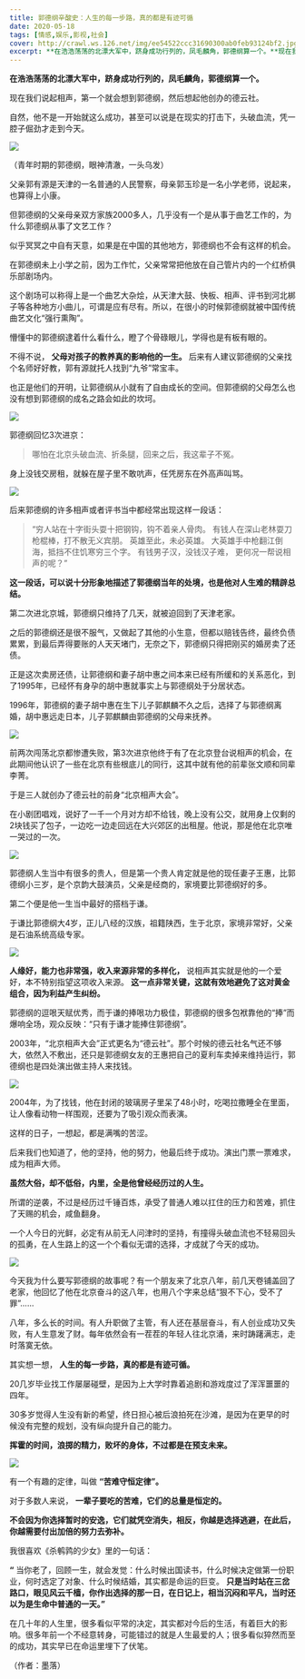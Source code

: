 ```yaml
---
title: 郭德纲辛酸史：人生的每一步路，真的都是有迹可循
date: 2020-05-18
tags: [情感,娱乐,影视,社会]
cover: http://crawl.ws.126.net/img/ee54522ccc31690300ab0feb93124bf2.jpg
excerpt: **在浩浩荡荡的北漂大军中，跻身成功行列的，凤毛麟角，郭德纲算一个。**现在我们说起相声，第一个就会想到郭德纲，然后想起他创办的德云社。自然，他不是一开始就这么成功，甚至可以说是在现实的打击下，头破血流，凭一腔子倔劲才走到今天。
---
```

**在浩浩荡荡的北漂大军中，跻身成功行列的，凤毛麟角，郭德纲算一个。**

现在我们说起相声，第一个就会想到郭德纲，然后想起他创办的德云社。

自然，他不是一开始就这么成功，甚至可以说是在现实的打击下，头破血流，凭一腔子倔劲才走到今天。

![](http://crawl.ws.126.net/img/ee54522ccc31690300ab0feb93124bf2.jpg)  

（青年时期的郭德纲，眼神清澈，一头乌发）

父亲郭有源是天津的一名普通的人民警察，母亲郭玉珍是一名小学老师，说起来，也算得上小康。

但郭德纲的父亲母亲双方家族2000多人，几乎没有一个是从事于曲艺工作的，为什么郭德纲从事了文艺工作？

似乎冥冥之中自有天意，如果是在中国的其他地方，郭德纲也不会有这样的机会。

在郭德纲未上小学之前，因为工作忙，父亲常常把他放在自己管片内的一个红桥俱乐部剧场内。

这个剧场可以称得上是一个曲艺大杂烩，从天津大鼓、快板、相声、评书到河北梆子等各种地方小曲儿，可谓是应有尽有。所以，在很小的时候郭德纲就被中国传统曲艺文化“强行熏陶”。

懵懂中的郭德纲逮着什么看什么，瞪了个骨碌眼儿，学得也是有板有眼的。

不得不说， **父母对孩子的教养真的影响他的一生。** 后来有人建议郭德纲的父亲找个名师好好教，郭有源就托人找到“九爷”常宝丰。

也正是他们的开明，让郭德纲从小就有了自由成长的空间。但郭德纲的父母怎么也没有想到郭德纲的成名之路会如此的坎坷。

![](http://crawl.ws.126.net/img/afd650ecf39ba7ac9080058d0b18ca60.jpg)  

郭德纲回忆3次进京：

> 哪怕在北京头破血流、折条腿，回来之后，我这辈子不冤。

身上没钱交房租，就躲在屋子里不敢吭声，任凭房东在外高声叫骂。

![](http://crawl.ws.126.net/img/e4f8897738aac0c0e26f4fe2f85f325d.jpg)  

后来郭德纲的许多相声或者评书当中都经常出现这样一段话：

> “穷人站在十字街头耍十把钢钩，钩不着亲人骨肉。 有钱人在深山老林耍刀枪棍棒，打不散无义宾朋。 英雄至此，未必英雄。
> 大英雄手中枪翻江倒海，抵挡不住饥寒穷三个字。 有钱男子汉，没钱汉子难， 更何况一帮说相声的呢？”

**这一段话，可以说十分形象地描述了郭德纲当年的处境，也是他对人生难的精辟总结。**

第二次进北京城，郭德纲只维持了几天，就被迫回到了天津老家。

之后的郭德纲还是很不服气，又做起了其他的小生意，但都以赔钱告终，最终负债累累，到最后弄得要账的人天天堵门，无奈之下，郭德纲只得把刚买的婚房卖了还债。

正是这次卖房还债，让郭德纲和妻子胡中惠之间本来已经有所缓和的关系恶化，到了1995年，已经怀有身孕的胡中惠就事实上与郭德纲处于分居状态。

1996年，郭德纲的妻子胡中惠在生下儿子郭麒麟不久之后，选择了与郭德纲离婚，胡中惠远走日本，儿子郭麒麟由郭德纲的父母来抚养。

![](http://crawl.ws.126.net/img/0e89d594371ef4a9a6afaf9b34947ddd.jpg)  

前两次闯荡北京都惨遭失败，第3次进京他终于有了在北京登台说相声的机会，在此期间他认识了一些在北京有些根底儿的同行，这其中就有他的前辈张文顺和同辈李菁。

于是三人就创办了德云社的前身“北京相声大会”。

在小剧团唱戏，说好了一千一个月对方却不给钱，晚上没有公交，就用身上仅剩的2块钱买了包子，一边吃一边走回远在大兴郊区的出租屋。他说，那是他在北京唯一哭过的一次。

![](http://crawl.ws.126.net/img/52330b52f5a1984a8086aed209d5f652.jpg)  

郭德纲人生当中有很多的贵人，但是第一个贵人肯定就是他的现任妻子王惠，比郭德纲小三岁，是个京韵大鼓演员，父亲是经商的，家境要比郭德纲好的多。

第二个便是他一生当中最好的搭档于谦。

于谦比郭德纲大4岁，正儿八经的汉族，祖籍陕西，生于北京，家境非常好，父亲是石油系统高级专家。

![](http://crawl.ws.126.net/img/213883832b3ade9e3bcb937385e383b3.jpg)  

**人缘好，能力也非常强，收入来源非常的多样化，** 说相声其实就是他的一个爱好，本不特别指望这项收入来源。
**这一点非常关键，这就有效地避免了这对黄金组合，因为利益产生纠纷。**

郭德纲的逗哏天赋优秀，而于谦的捧哏功力极佳，郭德纲的很多包袱靠他的“捧”而爆响全场，观众反映：“只有于谦才能捧住郭德纲”。

2003年，“北京相声大会”正式更名为“德云社”。那个时候的德云社名气还不够大，依然入不敷出，还只是郭德纲女友的王惠把自己的夏利车卖掉来维持运行，郭德纲也是四处演出做主持人来找钱。

![](http://crawl.ws.126.net/img/8d4b57cf5e623bcc7a23dee4db6b9ced.jpg)  

2004年，为了找钱，他在封闭的玻璃房子里呆了48小时，吃喝拉撒睡全在里面，让人像看动物一样围观，还要为了吸引观众而表演。

这样的日子，一想起，都是满嘴的苦涩。

后来我们也知道了，他的坚持，他的努力，他最后终于成功。演出门票一票难求，成为相声大师。

**虽然大俗，却不低俗，内里，全是他曾经经历过的人生。**

所谓的逆袭，不过是经历过千锤百炼，承受了普通人难以扛住的压力和苦难，抓住了天赐的机会，咸鱼翻身。

一个人今日的光鲜，必定有从前无人问津时的坚持，有撞得头破血流也不轻易回头的孤勇，在人生路上的这一个个看似无谓的选择，才成就了今天的成功。

![](http://crawl.ws.126.net/img/264a88f37822b22972436c67207480cd.jpg)  

今天我为什么要写郭德纲的故事呢？有一个朋友来了北京八年，前几天卷铺盖回了老家，他回忆了他在北京奋斗的这八年，也用八个字来总结“狠不下心，受不了罪”......

八年，多么长的时间。有人升职做了主管，有人还在基层奋斗，有人创业成功又失败，有人生意发了财。每年依然会有一茬茬的年轻人往北京涌，来时踌躇满志，走时落寞无依。

其实想一想， **人生的每一步路，真的都是有迹可循。**

20几岁毕业找工作屡屡碰壁，是因为上大学时靠着追剧和游戏度过了浑浑噩噩的四年。

30多岁觉得人生没有新的希望，终日担心被后浪拍死在沙滩，是因为在更早的时候没有完整的规划，没有纵向提升自己的能力。

**挥霍的时间，浪掷的精力，败坏的身体，不过都是在预支未来。**

![](http://crawl.ws.126.net/img/097f2acd160d2c780ae68d586a3f19ed.jpg)  

有一个有趣的定律，叫做 **“苦难守恒定律”。**

对于多数人来说， **一辈子要吃的苦难，它们的总量是恒定的。**

**不会因为你选择暂时的安逸，它们就凭空消失，相反，你越是选择逃避，在此后，你越需要付出加倍的努力去弥补。**

我很喜欢《杀鹌鹑的少女》里的一句话：

**“** 当你老了，回顾一生，就会发觉：什么时候出国读书，什么时候决定做第一份职业，何时选定了对象、什么时候结婚，其实都是命运的巨变。
**只是当时站在三岔路口，眼见风云千樯，你作出选择的那一日，在日记上，相当沉闷和平凡，当时还以为是生命中普通的一天。”**

在几十年的人生里，很多看似平常的决定，其实都对今后的生活，有着巨大的影响。很多年前一个不经意转身，可能错过的就是人生最爱的人；很多看似猝然而至的成功，其实早已在命运里埋下了伏笔。

（作者：墨落）

